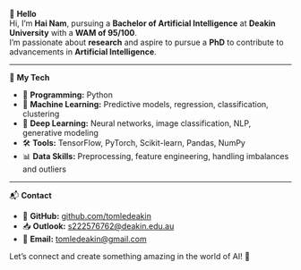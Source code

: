🤖 **Hello**  
Hi, I’m **Hai Nam**, pursuing a **Bachelor of Artificial Intelligence** at **Deakin University** with a **WAM of 95/100**.  
I’m passionate about **research** and aspire to pursue a **PhD** to contribute to advancements in **Artificial Intelligence**.  

---

🚀 **My Tech**  
- 🐍 **Programming:** Python  
- 🤖 **Machine Learning:** Predictive models, regression, classification, clustering  
- 🧠 **Deep Learning:** Neural networks, image classification, NLP, generative modeling  
- 🛠️ **Tools:** TensorFlow, PyTorch, Scikit-learn, Pandas, NumPy  
- 📊 **Data Skills:** Preprocessing, feature engineering, handling imbalances and outliers  

---

📬 **Contact**  
- 👾 **GitHub:** [github.com/tomledeakin](https://github.com/tomledeakin)  
- 📥 **Outlook:** [s222576762@deakin.edu.au](mailto:s222576762@deakin.edu.au)  
- 📮 **Email:** [tomledeakin@gmail.com](mailto:tomledeakin@gmail.com)  

Let’s connect and create something amazing in the world of AI! 🌟
